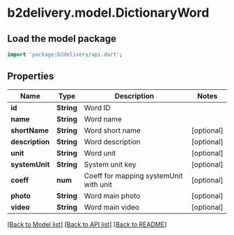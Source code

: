 # b2delivery.model.DictionaryWord

## Load the model package
```dart
import 'package:b2delivery/api.dart';
```

## Properties
Name | Type | Description | Notes
------------ | ------------- | ------------- | -------------
**id** | **String** | Word ID | 
**name** | **String** | Word name | 
**shortName** | **String** | Word short name | [optional] 
**description** | **String** | Word description | [optional] 
**unit** | **String** | Word unit | [optional] 
**systemUnit** | **String** | System unit key | [optional] 
**coeff** | **num** | Coeff for mapping systemUnit with unit | [optional] 
**photo** | **String** | Word main photo | [optional] 
**video** | **String** | Word main video | [optional] 

[[Back to Model list]](../README.md#documentation-for-models) [[Back to API list]](../README.md#documentation-for-api-endpoints) [[Back to README]](../README.md)


